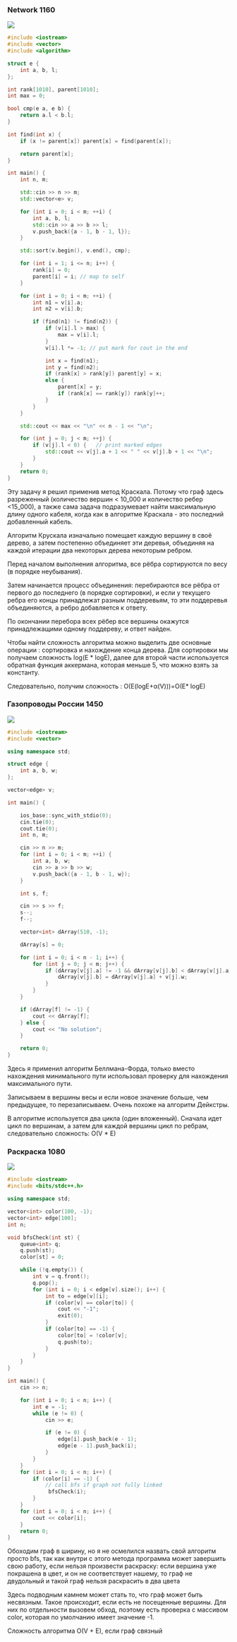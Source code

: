 ### Network 1160

![](https://www.annalindhfoundation.org/sites/default/files/styles/main_image_desktop/public/2019-10/bg-featured-second.jpg?itok=jF6hZXI8)

```c++
#include <iostream>
#include <vector>
#include <algorithm>

struct e {
    int a, b, l;
};

int rank[1010], parent[1010];
int max = 0;

bool cmp(e a, e b) {
    return a.l < b.l;
}

int find(int x) {
    if (x != parent[x]) parent[x] = find(parent[x]);

    return parent[x];
}

int main() {
    int n, m;

    std::cin >> n >> m;
    std::vector<e> v;

    for (int i = 0; i < m; ++i) {
        int a, b, l;
        std::cin >> a >> b >> l;
        v.push_back({a - 1, b - 1, l});
    }

    std::sort(v.begin(), v.end(), cmp);

    for (int i = 1; i <= n; i++) {
        rank[i] = 0;
        parent[i] = i; // map to self
    }

    for (int i = 0; i < m; ++i) {
        int n1 = v[i].a;
        int n2 = v[i].b;

        if (find(n1) != find(n2)) {
            if (v[i].l > max) {
                max = v[i].l;
            }
            v[i].l *= -1; // put mark for cout in the end

            int x = find(n1);
            int y = find(n2);
            if (rank[x] > rank[y]) parent[y] = x;
            else {
                parent[x] = y;
                if (rank[x] == rank[y]) rank[y]++;
            }
        }
    }

    std::cout << max << "\n" << n - 1 << "\n";

    for (int j = 0; j < m; ++j) {
        if (v[j].l < 0) {	// print marked edges
            std::cout << v[j].a + 1 << " " << v[j].b + 1 << "\n";
        }
    }
    return 0;
}

```

Эту задачу я решил применив метод Краскала. Потому что граф здесь разреженный (количество вершин < 10_000 и количество ребер <15_000), а также сама задача подразумевает найти максимальную длину одного кабеля, когда как в алгоритме Краскала - это последний добавленный кабель.

Алгоритм Крускала изначально помещает каждую вершину в своё дерево, а затем постепенно объединяет эти деревья, объединяя на каждой итерации два некоторых дерева некоторым ребром.

 Перед началом выполнения алгоритма, все рёбра сортируются по весу (в порядке неубывания). 

Затем начинается процесс объединения: перебираются все рёбра от первого до последнего (в порядке сортировки), и если у текущего ребра его концы принадлежат разным поддеревьям, то эти поддеревья объединяются, а ребро добавляется к ответу. 

По окончании перебора всех рёбер все вершины окажутся принадлежащими одному поддереву, и ответ найден.



Чтобы найти сложность алгоритма можно выделить две основные операции : сортировка и нахождение конца дерева. Для сортировки мы получаем сложность log(E * logE), далее для второй части используется обратная функция аккермана, которая меньше 5, что можно взять за константу.

Следовательно, получим сложность : O(E(logE+α(V)))=O(E* logE) 

### Газопроводы России 1450

![](https://eegas.com/images/FSU_Pipelines-2011-11_rus.png)

```c++
#include <iostream>
#include <vector>

using namespace std;

struct edge {
    int a, b, w;
};

vector<edge> v;

int main() {

    ios_base::sync_with_stdio(0);
    cin.tie(0);
    cout.tie(0);
    int n, m;

    cin >> n >> m;
    for (int i = 0; i < m; ++i) {
        int a, b, w;
        cin >> a >> b >> w;
        v.push_back({a - 1, b - 1, w});
    }

    int s, f;

    cin >> s >> f;
    s--;
    f--;

    vector<int> dArray(510, -1);

    dArray[s] = 0;

    for (int i = 0; i < n - 1; i++) {
        for (int j = 0; j < m; j++) {
            if (dArray[v[j].a] != -1 && dArray[v[j].b] < dArray[v[j].a] + v[j].w) {
                dArray[v[j].b] = dArray[v[j].a] + v[j].w;
            }
        }
    }

    if (dArray[f] != -1) {
        cout << dArray[f];
    } else {
        cout << "No solution";
    }

    return 0;
}

```

Здесь я применил алгоритм Беллмана-Форда, только вместо нахождения минимального пути использовал проверку для нахождения максимального пути.

Записываем в вершины весы и если новое значение больше, чем предыдущее, то перезаписываем. Очень похоже на алгоритм Дейкстры.

В алгоритме используется два цикла (один вложенный). Сначала идет цикл по вершинам, а затем для каждой вершины цикл по ребрам, следовательно сложность: O(V * E)

### Раскраска 1080

![](https://ледянойпоход.рф/800/600/https/2proraba.com/wp-content/plugins/ckeditor-for-wordpress/ckeditor/plugins/doksoft_uploader/userfiles/92_11.jpg)

```c++
#include <iostream>
#include <bits/stdc++.h>

using namespace std;

vector<int> color(100, -1);
vector<int> edge[100];
int n;

void bfsCheck(int st) {
    queue<int> q;
    q.push(st);
    color[st] = 0;

    while (!q.empty()) {
        int v = q.front();
        q.pop();
        for (int i = 0; i < edge[v].size(); i++) {
            int to = edge[v][i];
            if (color[v] == color[to]) {
                cout << "-1";
                exit(0);
            }
            if (color[to] == -1) {
                color[to] = !color[v];
                q.push(to);
            }
        }
    }
}

int main() {
    cin >> n;

    for (int i = 0; i < n; i++) {
        int e = -1;
        while (e != 0) {
            cin >> e;

            if (e != 0) {
                edge[i].push_back(e - 1);
                edge[e - 1].push_back(i);
            }
        }
    }
    for (int i = 0; i < n; i++) {
        if (color[i] == -1) {
            // call bfs if graph not fully linked
             bfsCheck(i);
        }
    }
    for (int i = 0; i < n; i++) {
        cout << color[i];
    }
    return 0;
}

```



Обоходим граф в ширину, но я не осмелился назвать свой алгоритм просто bfs, так как внутри с этого метода программа может завершить свою работу, если нельзя произвести раскраску: если вершина уже покрашена в цвет, и он не соответствует нашему, то граф не двудольный и такой граф нельзя раскрасить в два цвета 

Здесь подводным камнем может стать то, что граф может быть несвязным. Такое происходит, если есть не посещенные вершины. Для них по отдельности вызовем обход, поэтому есть проверка с массивом color, которая по умолчанию имеет значение -1.

Сложность алгоритма O(V + E), если граф связный